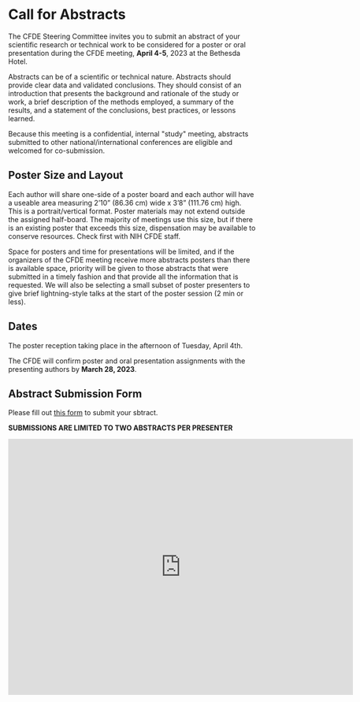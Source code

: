 # Call for Abstracts

The CFDE Steering Committee invites you to submit an abstract of your scientific research or technical work to be considered for a poster or oral presentation during the CFDE meeting, **April 4-5**, 2023 at the Bethesda Hotel.


Abstracts can be of a scientific or technical nature. Abstracts should provide clear data and validated conclusions. They should consist of an introduction that presents the background and rationale of the study or work, a brief description of the methods employed, a summary of the results, and a statement of the conclusions, best practices, or lessons learned.

Because this meeting is a confidential, internal "study" meeting, abstracts submitted to other national/international conferences are eligible and welcomed for co-submission. 

## Poster Size and Layout

Each author will share one-side of a poster board and each author will have a useable area measuring 2’10” (86.36 cm) wide x 3’8” (111.76 cm) high. This is a portrait/vertical format. Poster materials may not extend outside the assigned half-board. The majority of meetings use this size, but if there is an existing poster that exceeds this size, dispensation may be available to conserve resources. Check first with NIH CFDE staff.

Space for posters and time for presentations will be limited, and if the organizers of the CFDE meeting receive more abstracts posters than there is available space, priority will be given to those abstracts that were submitted in a timely fashion and that provide all the information that is requested. We will also be selecting a small subset of poster presenters to give brief lightning-style talks at the start of the poster session (2 min or less).

## Dates

The poster reception taking place in the afternoon of Tuesday, April 4th. 

The CFDE will confirm poster and oral presentation assignments with the presenting authors by **March 28, 2023**.

## Abstract Submission Form

Please fill out [this form](https://docs.google.com/forms/d/1mvw9IcnI-jjtLzU2IzSAFqvHdudlA3xPxjbIpgWZ4MM/viewform) to submit your sbtract.

**SUBMISSIONS ARE LIMITED TO TWO ABSTRACTS PER PRESENTER**

<iframe src="https://docs.google.com/forms/d/1mvw9IcnI-jjtLzU2IzSAFqvHdudlA3xPxjbIpgWZ4MM/viewform?embedded=true" width="700" height="520" frameborder="0" marginheight="0" marginwidth="0">Loading…</iframe>

